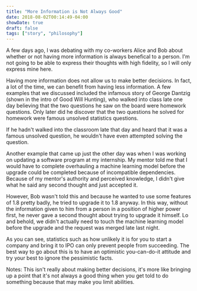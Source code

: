 ```yaml
---
title: "More Information is Not Always Good"
date: 2018-08-02T00:14:49-04:00
showDate: true
draft: false
tags: ["story", "philosophy"]
---
```


A few days ago, I was debating with my co-workers Alice and Bob about whether or not having more information is always benefical to a person. I'm not going to be able to express their thoughts with high fidelity, so I will only express mine here.

Having more information does not allow us to make better decisions. In fact, a lot of the time, we can benefit from having less information. A few examples that we discussed included the infamous story of George Dantzig (shown in the intro of Good Will Hunting), who walked into class late one day believing that the two questions he saw on the board were homework questions. Only later did he discover that the two questions he solved for homework were famous unsolved statistics questions.

If he hadn't walked into the classroom late that day and heard that it was a famous unsolved question, he wouldn't have even attempted solving the question.

Another example that came up just the other day was when I was working on updating a software program at my internship. My mentor told me that I would have to complete overhauling a machine learning model before the upgrade could be completed because of incompatible dependencies. Because of my mentor's authority and perceived knowledge, I didn't give what he said any second thought and just accepted it.

However, Bob wasn't told this and because he wanted to use some features of 1.8 pretty badly, he tried to upgrade it to 1.8 anyway. In this way, without the information given to him from a person in a position of higher power first, he never gave a second thought about trying to upgrade it himself. Lo and behold, we didn't actually need to touch the machine learning model before the upgrade and the request was merged late last night.

As you can see, statistics such as how unlikely it is for you to start a company and bring it to IPO can only prevent people from succeeding. The best way to go about this is to have an optimistic you-can-do-it attitude and try your best to ignore the pessimistic facts.

Notes:
This isn't really about making better decisions, it's more like bringing up a point that it's not always a good thing when you get told to do something because that may make you limit abilities.
